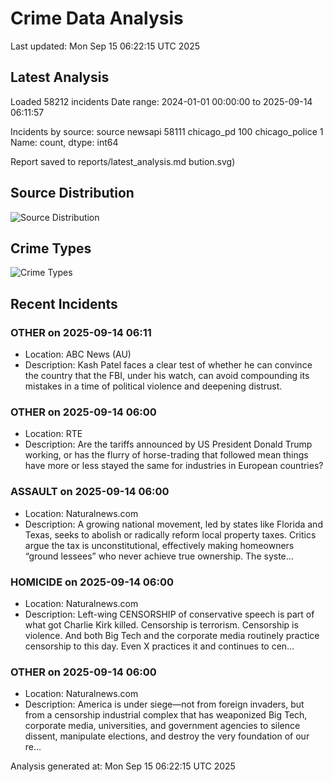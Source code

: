 # Crime Data Analysis
Last updated: Mon Sep 15 06:22:15 UTC 2025

## Latest Analysis

Loaded 58212 incidents
Date range: 2024-01-01 00:00:00 to 2025-09-14 06:11:57

Incidents by source:
source
newsapi           58111
chicago_pd          100
chicago_police        1
Name: count, dtype: int64

Report saved to reports/latest_analysis.md
bution.svg)

## Source Distribution
![Source Distribution](images/source_distribution.svg)

## Crime Types
![Crime Types](images/crime_types.svg)

## Recent Incidents

### OTHER on 2025-09-14 06:11
- Location: ABC News (AU)
- Description: Kash Patel faces a clear test of whether he can convince the country that the FBI, under his watch, can avoid compounding its mistakes in a time of political violence and deepening distrust.


### OTHER on 2025-09-14 06:00
- Location: RTE
- Description: Are the tariffs announced by US President Donald Trump working, or has the flurry of horse-trading that followed mean things have more or less stayed the same for industries in European countries?


### ASSAULT on 2025-09-14 06:00
- Location: Naturalnews.com
- Description: A growing national movement, led by states like Florida and Texas, seeks to abolish or radically reform local property taxes. Critics argue the tax is unconstitutional, effectively making homeowners “ground lessees” who never achieve true ownership. The syste…


### HOMICIDE on 2025-09-14 06:00
- Location: Naturalnews.com
- Description: Left-wing CENSORSHIP of conservative speech is part of what got Charlie Kirk killed. Censorship is terrorism. Censorship is violence. And both Big Tech and the corporate media routinely practice censorship to this day. Even X practices it and continues to cen…


### OTHER on 2025-09-14 06:00
- Location: Naturalnews.com
- Description: America is under siege—not from foreign invaders, but from a censorship industrial complex that has weaponized Big Tech, corporate media, universities, and government agencies to silence dissent, manipulate elections, and destroy the very foundation of our re…

Analysis generated at: Mon Sep 15 06:22:15 UTC 2025
